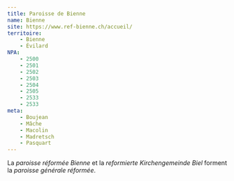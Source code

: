 ```yaml
---
title: Paroisse de Bienne
name: Bienne
site: https://www.ref-bienne.ch/accueil/
territoire:
    - Bienne
    - Évilard
NPA:
    - 2500
    - 2501
    - 2502
    - 2503
    - 2504
    - 2505
    - 2533
    - 2533
meta:
    - Boujean 
    - Mâche 
    - Macolin
    - Madretsch 
    - Pasquart
---
```


La *paroisse réformée Bienne* et la *reformierte Kirchengemeinde Biel* forment la *paroisse générale réformée*.